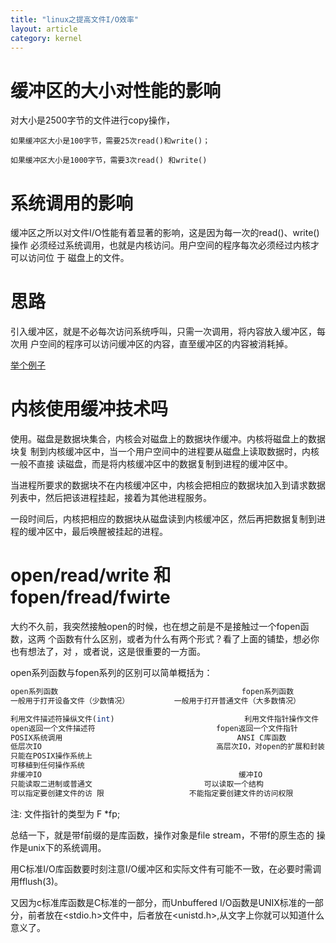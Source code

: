 ```yaml
---
title: "linux之提高文件I/O效率"
layout: article
category: kernel
---
```


# 缓冲区的大小对性能的影响

对大小是2500字节的文件进行copy操作，

	如果缓冲区大小是100字节，需要25次read()和write()；

    如果缓冲区大小是1000字节，需要3次read() 和write()


# 系统调用的影响

缓冲区之所以对文件I/O性能有着显著的影响，这是因为每一次的read()、write()操作
必须经过系统调用，也就是内核访问。用户空间的程序每次必须经过内核才可以访问位
于 磁盘上的文件。

# 思路

引入缓冲区，就是不必每次访问系统呼叫，只需一次调用，将内容放入缓冲区，每次用
户空间的程序可以访问缓冲区的内容，直至缓冲区的内容被消耗掉。

[举个例子](!https://github.com/yuzibo/linux-programming/blob/master/unix_linux_programming/ch1/utmplib.c)

# 内核使用缓冲技术吗

使用。磁盘是数据块集合，内核会对磁盘上的数据块作缓冲。内核将磁盘上的数据块复
制到内核缓冲区中，当一个用户空间中的进程要从磁盘上读取数据时，内核一般不直接
读磁盘，而是将内核缓冲区中的数据复制到进程的缓冲区中。

当进程所要求的数据块不在内核缓冲区中，内核会把相应的数据块加入到请求数据列表中，然后把该进程挂起，接着为其他进程服务。

一段时间后，内核把相应的数据块从磁盘读到内核缓冲区，然后再把数据复制到进程的缓冲区中，最后唤醒被挂起的进程。

# open/read/write 和fopen/fread/fwirte

大约不久前，我突然接触open的时候，也在想之前是不是接触过一个fopen函数，这两
个函数有什么区别，或者为什么有两个形式？看了上面的铺垫，想必你也有想法了，对
，或者说，这是很重要的一方面。

open系列函数与fopen系列的区别可以简单概括为：

```perl
open系列函数										 fopen系列函数
一般用于打开设备文件（少数情况）          一般用于打开普通文件（大多数情况）

利用文件描述符操纵文件(int)							 利用文件指针操作文件
open返回一个文件描述符							fopen返回一个文件指针
POSIX系统调用										ANSI C库函数
低层次IO										高层次IO，对open的扩展和封装
只能在POSIX操作系统上 
可移植到任何操作系统
非缓冲IO			     							 缓冲IO
只能读取二进制或普通文   						可以读取一个结构
可以指定要创建文件的访 限					不能指定要创建文件的访问权限

```
注: 文件指针的类型为 F *fp;

总结一下，就是带f前缀的是库函数，操作对象是file stream，不带f的原生态的
操作是unix下的系统调用。

用C标准I/O库函数要时刻注意I/O缓冲区和实际文件有可能不一致，在必要时需调用fflush(3)。

又因为c标准库函数是C标准的一部分，而Unbuffered I/O函数是UNIX标准的一部分，前者放在<stdio.h>文件中，后者放在<unistd.h>,从文字上你就可以知道什么意义了。
